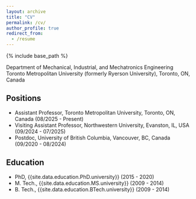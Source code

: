 ```yaml
---
layout: archive
title: "CV"
permalink: /cv/
author_profile: true
redirect_from:
  - /resume
---
```


{% include base_path %}

Department of Mechanical, Industrial, and Mechatronics Engineering <br>
Toronto Metropolitan University (formerly Ryerson University), Toronto, ON, Canada

## Positions

* Assistant Professor, Toronto Metropolitan University, Toronto, ON, Canada (08/2025 - Present)
* Visiting Assistant Professor, Northwestern University, Evanston, IL, USA (09/2024 - 07/2025)
* Postdoc, University of British Columbia, Vancouver, BC, Canada (09/2020 - 08/2024)

## Education

* PhD, {{site.data.education.PhD.university}} (2015 - 2020)
* M. Tech., {{site.data.education.MS.university}} (2009 - 2014)
* B. Tech., {{site.data.education.BTech.university}} (2009 - 2014)
 
